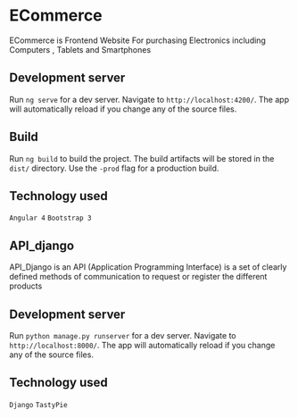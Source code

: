 # ECommerce
ECommerce is Frontend Website For purchasing Electronics including Computers , Tablets and Smartphones 


## Development server
Run `ng serve` for a dev server. Navigate to `http://localhost:4200/`. The app will automatically reload if you change any of the source files.


## Build

Run `ng build` to build the project. The build artifacts will be stored in the `dist/` directory. Use the `-prod` flag for a production build.


## Technology used
`Angular 4`
`Bootstrap 3`




## API_django

API_Django is an API (Application Programming Interface) is a set of clearly defined methods of communication to request or register the different products 

## Development server
Run `python manage.py runserver` for a dev server. Navigate to `http://localhost:8000/`. The app will automatically reload if you change any of the source files.


## Technology used 
`Django`
`TastyPie`
